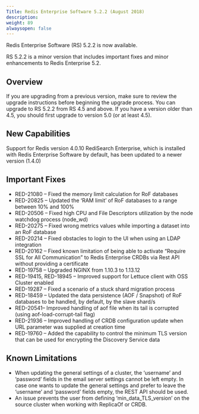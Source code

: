 ```yaml
---
Title: Redis Enterprise Software 5.2.2 (August 2018)
description: 
weight: 89
alwaysopen: false
---
```

Redis Enterprise Software (RS) 5.2.2 is now available.

RS 5.2.2 is a minor version that includes important fixes and minor enhancements to Redis Enterprise 5.2.

## Overview

If you are upgrading from a previous version, make sure to review the upgrade instructions before beginning the upgrade process. You can upgrade to RS 5.2.2 from RS 4.5 and above. If you have a version older than 4.5, you should first upgrade to version 5.0 (or at least 4.5).

## New Capabilities

Support for Redis version 4.0.10
RediSearch Enterprise, which is installed with Redis Enterprise Software by default, has been updated to a newer version (1.4.0)

## Important Fixes

* RED-21080 – Fixed the memory limit calculation for RoF databases
* RED-20825 – Updated the ‘RAM limit’ of RoF databases to a range between 10% and 100%
* RED-20506 – Fixed high CPU and File Descriptors utilization by the node watchdog process (node_wd)
* RED-20275 – Fixed wrong metrics values while importing a dataset into an RoF database
* RED-20214 – Fixed obstacles to login to the UI when using an LDAP integration
* RED-20162 – Fixed known limitation of being able to activate “Require SSL for All Communication” to Redis Enterprise CRDBs via Rest API without providing a certificate
* RED-19758 – Upgraded NGINX from 1.10.3 to 1.13.12
* RED-19415, RED-18945 – Improved support for Lettuce client with OSS Cluster enabled
* RED-19287 – Fixed a scenario of a stuck shard migration process
* RED-18459 – Updated the data persistence (AOF / Snapshot) of RoF databases to be handled, by default, by the slave shard/s
* RED-20541– Improved handling of aof file when its tail is corrupted (using aof-load-corrupt-tail flag)
* RED-21936 – Improved handling of CRDB configuration update when URL parameter was supplied at creation time
* RED-19760 – Added the capability to control the minimum TLS version that can be used for encrypting the Discovery Service data

## Known Limitations

* When updating the general settings of a cluster, the ‘username’ and ‘password’ fields in the email server settings cannot be left empty. In case one wants to update the general settings and prefer to leave the ‘username’ and ‘password’ fields empty, the REST API should be used.
* An issue prevents the user from defining ‘min_data_TLS_version’ on the source cluster when working with ReplicaOf or CRDB.